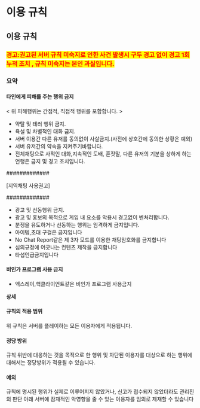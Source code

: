 # 이용 규칙

## 이용 규칙

### <mark style="color:red;">**경고:권고된 서버 규칙 미숙지로 인한 사건 발생시 구두 경고 없이 경고 1회 누적 조치 , 규칙 미숙지는 본인 과실입니다.**</mark>

### **요약**

#### 타인에게 피해를 주는 행위 금지

< 위 피해행위는 간접적, 직접적 행위를 포함합니다. >

* 약탈 및 테러 행위 금지.
* 욕설 및 차별적인 대화 금지.
* 서버 이용간 다른 유저를 동의없이 사살금지.(사전에 상호간에 동의한 상황은 예외)
* 서버 유저간의 약속을 지켜주기바랍니다.
* 전체채팅으로 사적인 대화,지속적인 도배, 혼잣말, 다른 유저의 기분을 상하게 하는 언행은 금지 및 경고 조치입니다.

&#x20;       \#############&#x20;

&#x20;     \[지역채팅 사용권고]

&#x20;       \#############&#x20;

* 광고 및 선동행위 금지.
* 광고 및 홍보의 목적으로 게임 내 요소를 악용시 경고없이 벤처리합니다.
* 분쟁을 유도하거나 선동하는 행위는 엄격하게 금지입니다.
* 아이템,초대 구걸은 금지입니다
* No Chat Report같은 제 3자 모드를 이용한 채팅암호화를 금지합니다
* 심의규정에 어긋나는 컨텐츠 제작을 금지합니다
* 타섭언급금지입니다

#### 비인가 프로그램 사용 금지

* 엑스레이,핵클라이언트같은 비인가 프로그램 사용금지

**상세**

#### 규칙의 적용 범위

위 규칙은 서버를 플레이하는 모든 이용자에게 적용됩니다.

#### 정당 방위

규칙 위반에 대응하는 것을 목적으로 한 행위 및 차단된 이용자를 대상으로 하는 행위에 대해서는 정당방위가 적용될 수 있습니다.

#### 예외

규칙에 명시된 행위가 실제로 이루어지지 않았거나, 신고가 접수되지 않았더라도 관리진의 판단 아래 서버에 잠재적인 악영향을 줄 수 있는 이용자를 임의로 제재할 수 있습니다
